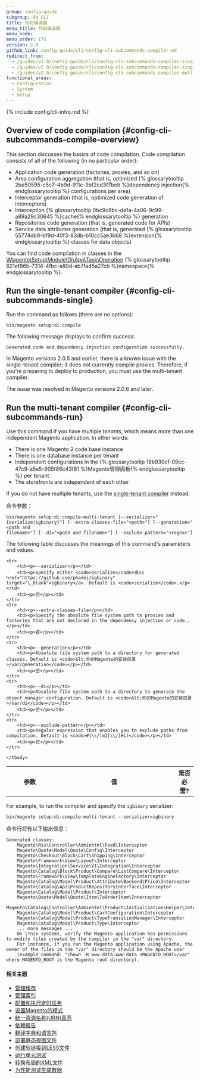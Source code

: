 ```yaml
---
group: config-guide
subgroup: 04_CLI
title: 代码编译器
menu_title: 代码编译器
menu_node:
menu_order: 175
version: 2.0
github_link: config-guide/cli/config-cli-subcommands-compiler.md
redirect_from:
  - /guides/v1.0/config-guide/cli/config-cli-subcommands-compiler-single.html
  - /guides/v2.0/config-guide/cli/config-cli-subcommands-compiler-single.html
  - /guides/v2.0/config-guide/cli/config-cli-subcommands-compiler-multi.html
functional_areas:
  - Configuration
  - System
  - Setup
---
```


{% include config/cli-intro.md %}

## Overview of code compilation {#config-cli-subcommands-compile-overview}
This section discusses the basics of code compilation. Code compilation consists of all of the following (in no particular order):

-   Application code generation (factories, proxies, and so on)
-   Area configuration aggregation (that is, optimized {% glossarytooltip 2be50595-c5c7-4b9d-911c-3bf2cd3f7beb %}dependency injection{% endglossarytooltip %} configurations per area)
-   Interceptor generation (that is, optimized code generation of interceptors)</li>
-   Interception {% glossarytooltip 0bc9c8bc-de1a-4a06-9c99-a89a29c30645 %}cache{% endglossarytooltip %} generation
-   Repositories code generation (that is, generated code for APIs)
-   Service data attributes generation (that is, generated {% glossarytooltip 55774db9-bf9d-40f3-83db-b10cc5ae3b68 %}extension{% endglossarytooltip %} classes for data objects)

You can find code compilation in classes in the <a href="{{ site.mage2000url }}setup/src/Magento/Setup/Module/Di/App/Task/Operation" target="\_blank">\Magento\Setup\Module\Di\App\Task\Operation</a> {% glossarytooltip 621ef86b-7314-4fbc-a80d-ab7fa45a27cb %}namespace{% endglossarytooltip %}.

## Run the single-tenant compiler {#config-cli-subcommands-single}
Run the command as follows (there are no options):

	bin/magento setup:di:compile

The following message displays to confirm success:

	Generated code and dependency injection configuration successfully.

<div class="bs-callout bs-callout-warning" markdown="1">
In Magento versions 2.0.5 and earlier, there is a known issue with the single-tenant compiler; it does not currently compile proxies. Therefore, if you're preparing to deploy to production, you must use the multi-tenant compiler.

The issue was resolved in Magento versions 2.0.6 and later.
</div>

## Run the multi-tenant compiler {#config-cli-subcommands-run}
Use this command if you have multiple *tenants*, which means more than one independent Magento application. In other words:

-   There is one Magento 2 code base instance
-   There is one database instance per tenant
-   Independent configurations in the {% glossarytooltip 18b930cf-09cc-47c9-a5e5-905f86c43f81 %}Magento管理面板{% endglossarytooltip %} per tenant
-   The storefronts are independent of each other

If you do not have multiple tenants, use the <a href="#config-cli-subcommands-single">single-tenant compiler</a> instead.

命令参数：

	bin/magento setup:di:compile-multi-tenant [--serializer="{serialize|igbinary}"] [--extra-classes-file="<path>"] [--generation="<path and
	filename>"] [--di="<path and filename>"] [--exclude-pattern="<regex>"]

The following table discusses the meanings of this command's parameters and values.

<table>
	<col width="25%">
	<col width="65%">
	<col width="10%">
	<tbody>
		<tr>
			<th>参数</th>
			<th>值</th>
			<th>是否必需?</th>
		</tr>

	<tr>
		<td><p>--serializer</p></td>
		<td><p>Specify either <code>serialize</code>或<a href="https://github.com/phadej/igbinary" target="\_blank">igbinary</a>. Default is <code>serialize</code>.</p></td>
		<td><p>否</p></td>
	</tr>
	<tr>
		<td><p>--extra-classes-file</p></td>
		<td><p>Specify the absolute file system path to proxies and factories that are not declared in the dependency injection or code..</p></td>
		<td><p>否</p></td>
	</tr>
	<tr>
		<td><p>--generation</p></td>
		<td><p>Absolute file system path to a directory for generated classes. Default is <code>&lt;你的Magento的安装目录>/var/generation</code></p></td>
		<td><p>否</p></td>
	</tr>
	<tr>
		<td><p>--di</p></td>
		<td><p>Absolute file system path to a directory to generate the object manager configuration. Default is <code>&lt;你的Magento的安装目录>/var/di</code></p></td>
		<td><p>否</p></td>
	</tr>
	<tr>
		<td><p>--exclude-pattern</p></td>
		<td><p>Regular expression that enables you to exclude paths from compilation. Default is <code>#[\\/]m1[\\/]#i)</code></p></td>
		<td><p>否</p></td>
	</tr>

	</tbody>
</table>

For example, to run the compiler and specify the `igbinary` serializer:

	bin/magento setup:di:compile-multi-tenant --serializer=igbinary

命令行将有以下输出信息：

	Generated classes:
        Magento\Rss\Controller\Adminhtml\Feed\Interceptor
        Magento\Quote\Model\Quote\Config\Interceptor
        Magento\Checkout\Block\Cart\Shipping\Interceptor
        Magento\Framework\View\Layout\Interceptor
        Magento\Integration\Service\V1\Integration\Interceptor
        Magento\Catalog\Block\Product\Compare\ListCompare\Interceptor
        Magento\Framework\View\TemplateEngineFactory\Interceptor
        Magento\Catalog\Model\Product\Attribute\Backend\Price\Interceptor
        Magento\Catalog\Api\ProductRepositoryInterface\Interceptor
        Magento\Catalog\Model\Product\Interceptor
        Magento\Quote\Model\Quote\Item\ToOrderItem\Interceptor
        Magento\Catalog\Controller\Adminhtml\Product\Initialization\Helper\Interceptor
        Magento\Catalog\Model\Product\CartConfiguration\Interceptor
        Magento\Catalog\Model\Product\TypeTransitionManager\Interceptor
        Magento\Catalog\Model\Product\Type\Interceptor
        ... more messages ...
        On \*nix systems, verify the Magento application has permissions to modify files created by the compiler in the "var" directory.
        For instance, if you run the Magento application using Apache, the owner of the files in the "var" directory should be the Apache user
        (example command: "chown -R www-data:www-data <MAGENTO_ROOT>/var" where MAGENTO_ROOT is the Magento root directory).

#### 相关主题

-   <a href="{{ page.baseurl }}/config-guide/cli/config-cli-subcommands-cache.html">管理缓存</a>
-   <a href="{{ page.baseurl }}/config-guide/cli/config-cli-subcommands-index.html">管理索引</a>
-   <a href="{{ page.baseurl }}/config-guide/cli/config-cli-subcommands-cron.html">配置和执行定时任务</a>
-   <a href="{{ page.baseurl }}/config-guide/cli/config-cli-subcommands-mode.html">设置Magento的模式</a>
-   <a href="{{ page.baseurl }}/config-guide/cli/config-cli-subcommands-urn.html">统一资源名称(URN)高亮</a>
-   <a href="{{ page.baseurl }}/config-guide/cli/config-cli-subcommands-depen.html">依赖报告</a>
-   <a href="{{ page.baseurl }}/config-guide/cli/config-cli-subcommands-i18n.html">翻译字典和语言包</a>
-   <a href="{{ page.baseurl }}/config-guide/cli/config-cli-subcommands-static-view.html">部署静态视图文件</a>
-   <a href="{{ page.baseurl }}/config-guide/cli/config-cli-subcommands-less-sass.html">创建软链接到LESS文件</a>
-   <a href="{{ page.baseurl }}/config-guide/cli/config-cli-subcommands-test.html">运行单元测试</a>
-   <a href="{{ page.baseurl }}/config-guide/cli/config-cli-subcommands-layout-xml.html">转换布局的XML文件</a>
-   <a href="{{ page.baseurl }}/config-guide/cli/config-cli-subcommands-perf-data.html">为性能测试生成数据</a>
